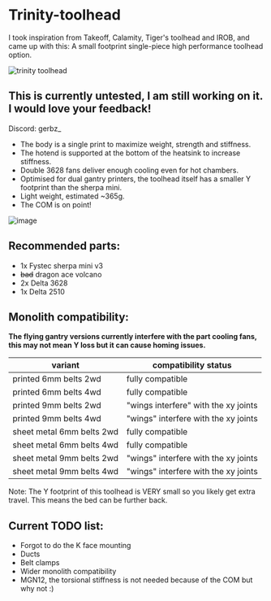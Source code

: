 
# __Trinity-toolhead__



I took inspiration from Takeoff, Calamity, Tiger's toolhead and IROB, and came up with this: 
A small footprint single-piece high performance toolhead option.

![trinity toolhead](https://github.com/user-attachments/assets/41433778-24b4-4971-bae2-0df017a28b86)



## This is currently untested, I am still working on it. I would love your feedback!
Discord: gerbz_

* The body is a single print to maximize weight, strength and stiffness.
* The hotend is supported at the bottom of the heatsink to increase stiffness.
* Double 3628 fans deliver enough cooling even for hot chambers.
* Optimised for dual gantry printers, the toolhead itself has a smaller Y footprint than the sherpa mini.
* Light weight, estimated ~365g.
* The COM is on point!
  
![image](https://github.com/user-attachments/assets/4b7fee9b-9277-448e-b6ef-d20bfc20db1b)

## Recommended parts:
* 1x Fystec sherpa mini v3
* ~~bad~~ dragon ace volcano
* 2x Delta 3628
* 1x Delta 2510

## Monolith compatibility:
**The flying gantry versions currently interfere with the part cooling fans, this may not mean Y loss but it can cause homing issues.**

| variant | compatibility status |
|---------------|------------------|
| printed 6mm belts 2wd | fully compatible |
| printed 6mm belts 4wd | fully compatible |
| printed 9mm belts 2wd | "wings interfere" with the xy joints |
| printed 9mm belts 4wd | "wings" interfere with the xy joints |
| sheet metal 6mm belts 2wd | fully compatible |
| sheet metal 6mm belts 4wd | fully compatible |
| sheet metal 9mm belts 2wd | "wings" interfere with the xy joints |
| sheet metal 9mm belts 4wd | "wings" interfere with the xy joints |

Note: The Y footprint of this toolhead is VERY small so you likely get extra travel. This means the bed can be further back.

## Current TODO list:
* Forgot to do the K face mounting
* Ducts
* Belt clamps
* Wider monolith compatibility
* MGN12, the torsional stiffness is not needed because of the COM but why not :) 
